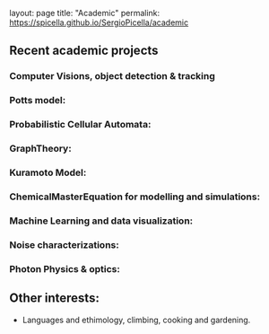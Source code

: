 layout: page
title: "Academic"
permalink: https://spicella.github.io/SergioPicella/academic

## Recent academic projects

### Computer Visions, object detection & tracking

### Potts model:
  
### Probabilistic Cellular Automata:
  
### GraphTheory:

### Kuramoto Model:

### ChemicalMasterEquation for modelling and simulations:

### Machine Learning and data visualization:

### Noise characterizations:
  
### Photon Physics & optics:


## Other interests:

- Languages and ethimology, climbing, cooking and gardening.
